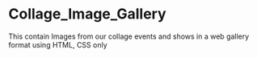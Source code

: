 # Collage_Image_Gallery
This contain Images from our collage events and shows in a web gallery format using HTML, CSS only
